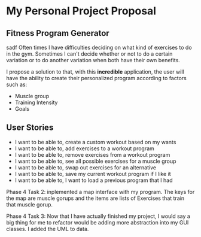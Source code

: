 # My Personal Project Proposal

## Fitness Program Generator

sadf Often times I have difficulties 
deciding on what kind of exercises to do in the gym. 
Sometimes I can't decide whether or not to do a certain variation
or to do another variation when both have their own benefits.

I propose a solution to that, with this **incredible** 
application, the user will have the ability to create 
their personalized program according to factors such as:

- Muscle group
- Training Intensity
- Goals

## User Stories

- I want to be able to, create a custom workout based 
on my wants
- I want to be able to, add exercises to a workout 
program
- I want to be able to, remove exercises from a workout 
program
- I want to be able to, see all possible exercises for
a muscle group
- I want to be able to, swap out exercises for an alternative
- I want to be able to, save my current workout program if I like it
- I want to be able to, I want to load a previous program that I had

Phase 4 Task 2: inplemented a map interface with my program. The keys for
the map are muscle gorups and the items are lists of Exercises that train 
that muscle gorup.

Phase 4 Task 3: Now that I have actually finished my project, I would say a big thing for me
to refactor would be adding more abstraction into my GUI classes. I added the
UML to data.
